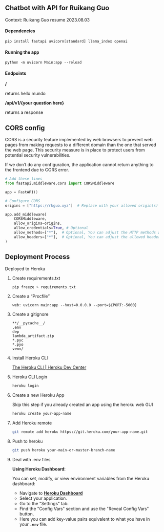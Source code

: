 ## Chatbot with API for Ruikang Guo
Context: Ruikang Guo resume 2023.08.03
#### Dependencies
```
pip install fastapi uvicorn[standard] llama_index openai
```
#### Running the app
```
python -m uvicorn Main:app --reload
```
#### Endpoints
**/**

returns hello mundo

**/api/v1/{your question here}**

returns a response

## CORS config

CORS is a security feature implemented by web browsers to prevent web pages from making requests to a different domain than the one that served the web page. This security measure is in place to protect users from potential security vulnerabilities.

If we don’t do any configuration, the application cannot return anything to the frontend due to CORS error.

```python
# Add these lines
from fastapi.middleware.cors import CORSMiddleware

app = FastAPI()

# Configure CORS
origins = ["https://rkguo.xyz"]  # Replace with your allowed origin(s)

app.add_middleware(
    CORSMiddleware,
    allow_origins=origins,
    allow_credentials=True, # Optional
    allow_methods=["*"],  # Optional, You can adjust the HTTP methods as needed
    allow_headers=["*"],  # Optional, You can adjust the allowed headers as needed
)
```

## Deployment Process

Deployed to Heroku

1. Create requirements.txt
    
    ```bash
    pip freeze > requirements.txt
    ```
    
2. Create a “Procfile”
    
    ```
    web: uvicorn main:app --host=0.0.0.0 --port=${PORT:-5000}
    ```
    
3. Create a gitignore
    
    ```
    **/__pycache__/
    .env
    dep
    lambda_artifact.zip
    *.pyc
    *.pyo
    venv/
    ```
    
4. Install Heroku CLI
    
    [The Heroku CLI | Heroku Dev Center](https://devcenter.heroku.com/articles/heroku-cli)
    
5. Heroku CLI Login
    
    ```bash
    heroku login
    ```
    
6. Create a new Heroku App
    
    Skip this step if you already created an app using the heroku web GUI
    
    ```bash
    heroku create your-app-name
    ```
    
7. Add Heroku remote
    
    ```bash
    git remote add heroku https://git.heroku.com/your-app-name.git
    ```
    
8. Push to heroku
    
    ```bash
    git push heroku your-main-or-master-branch-name
    ```
    
9. Deal with .env files
    
    **Using Heroku Dashboard**:
    
    You can set, modify, or view environment variables from the Heroku dashboard:
    
    - Navigate to **[Heroku Dashboard](https://dashboard.heroku.com/)**
    - Select your application.
    - Go to the "Settings" tab.
    - Find the "Config Vars" section and use the "Reveal Config Vars" button.
    - Here you can add key-value pairs equivalent to what you have in your **`.env`** file.